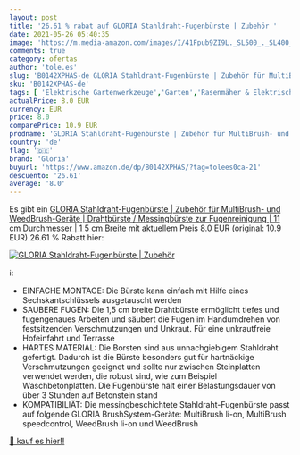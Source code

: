 ```yaml
---
layout: post
title: '26.61 % rabat auf GLORIA Stahldraht-Fugenbürste | Zubehör '
date: 2021-05-26 05:40:35
image: 'https://m.media-amazon.com/images/I/41Fpub9ZI9L._SL500_._SL400_.jpg'
comments: true
category: ofertas
author: 'tole.es'
slug: 'B0142XPHAS-de GLORIA Stahldraht-Fugenbürste | Zubehör für MultiBrush-...'
sku: 'B0142XPHAS-de'
tags: [ 'Elektrische Gartenwerkzeuge','Garten','Rasenmäher & Elektrische Gartenwerkzeuge','Rasentrimmer','Regular Stores','Shops','gloria', ]
actualPrice: 8.0 EUR
currency: EUR
price: 8.0
comparePrice: 10.9 EUR
prodname: 'GLORIA Stahldraht-Fugenbürste | Zubehör für MultiBrush- und WeedBrush-Geräte | Drahtbürste / Messingbürste zur Fugenreinigung | 11 cm Durchmesser | 1 5 cm Breite'
country: 'de'
flag: '🇩🇪'
brand: 'Gloria'
buyurl: 'https://www.amazon.de/dp/B0142XPHAS/?tag=tolees0ca-21'
descuento: '26.61'
average: '8.0'
---
```


Es gibt ein [GLORIA Stahldraht-Fugenbürste | Zubehör für MultiBrush- und WeedBrush-Geräte | Drahtbürste / Messingbürste zur Fugenreinigung | 11 cm Durchmesser | 1 5 cm Breite](https://www.amazon.de/dp/B0142XPHAS/?tag=tolees0ca-21) mit aktuellem Preis 8.0 EUR (original: 10.9 EUR) 26.61 % Rabatt hier:

[![GLORIA Stahldraht-Fugenbürste | Zubehör ](https://m.media-amazon.com/images/I/41Fpub9ZI9L._SL500_._SL400_.jpg)](https://www.amazon.de/dp/B0142XPHAS/?tag=tolees0ca-21)

ℹ️:

- EINFACHE MONTAGE: Die Bürste kann einfach mit Hilfe eines Sechskantschlüssels ausgetauscht werden
- SAUBERE FUGEN: Die 1,5 cm breite Drahtbürste ermöglicht tiefes und fugengenaues Arbeiten und säubert die Fugen im Handumdrehen von festsitzenden Verschmutzungen und Unkraut. Für eine unkrautfreie Hofeinfahrt und Terrasse
- HARTES MATERIAL: Die Borsten sind aus unnachgiebigem Stahldraht gefertigt. Dadurch ist die Bürste besonders gut für hartnäckige Verschmutzungen geeignet und sollte nur zwischen Steinplatten verwendet werden, die robust sind, wie zum Beispiel Waschbetonplatten. Die Fugenbürste hält einer Belastungsdauer von über 3 Stunden auf Betonstein stand
- KOMPATIBILIÄT: Die messingbeschichtete Stahldraht-Fugenbürste passt auf folgende GLORIA BrushSystem-Geräte: MultiBrush li-on, MultiBrush speedcontrol, WeedBrush li-on und WeedBrush

[🛒 kauf es hier!!](https://www.amazon.de/dp/B0142XPHAS/?tag=tolees0ca-21)
